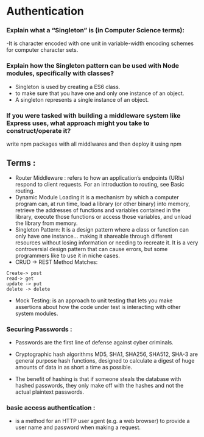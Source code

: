 # Authentication 

### Explain what a “Singleton” is (in Computer Science terms): 
-It is character encoded with one unit in variable-width encoding schemes for computer character sets.

### Explain how the Singleton pattern can be used with Node modules, specifically with classes? 
- Singleton is used by creating a ES6 class.
- to make sure that you have one and only one instance of an object.
- A singleton represents a single instance of an object.

### If you were tasked with building a middleware system like Express uses, what approach might you take to construct/operate it? 
write npm packages with all middlwares and then deploy it using npm 

## Terms : 
- Router Middleware : refers to how an application’s endpoints (URIs) respond to client requests. For an introduction to routing, see Basic routing. 
- Dynamic Module Loading:it is a mechanism by which a computer program can, at run time, load a library (or other binary) into memory, retrieve the addresses of functions and variables contained in the library, execute those functions or access those variables, and unload the library from memory.
- Singleton Pattern: It is a design pattern where a class or function can only have one instance... making it shareable through different resources without losing information or needing to recreate it. It is a very controversial design pattern that can cause errors, but some programmers like to use it in niche cases. 
- CRUD -> REST Method Matches:
```
Create-> post
read-> get
update -> put
delete -> delete
``` 
- Mock Testing:  is an approach to unit testing that lets you make assertions about how the code under test is interacting with other system modules. 
  

### Securing Passwords : 
- Passwords are the first line of defense against cyber criminals.

- Cryptographic hash algorithms MD5, SHA1, SHA256, SHA512, SHA-3 are general purpose hash functions, designed to calculate a digest of huge amounts of data in as short a time as possible.

- The benefit of hashing is that if someone steals the database with hashed passwords, they only make off with the hashes and not the actual plaintext passwords.

### basic access authentication : 
- is a method for an HTTP user agent (e.g. a web browser) to provide a user name and password when making a request. 


